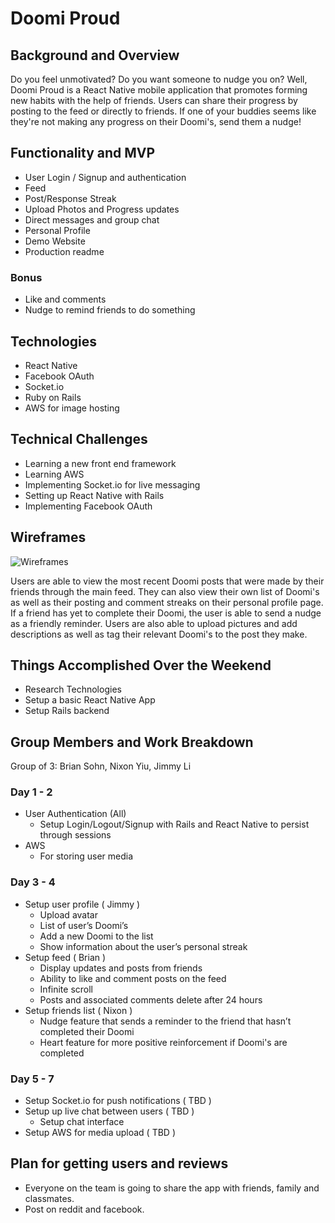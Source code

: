 # Doomi Proud

## Background and Overview

Do you feel unmotivated? Do you want someone to nudge you on? Well, Doomi Proud is a React Native mobile application that promotes forming new habits with the help of friends. Users can share their progress by posting to the feed or directly to friends. If one of your buddies seems like they're not making any progress on their Doomi's, send them a nudge!

## Functionality and MVP
* User Login / Signup and authentication
* Feed
* Post/Response Streak
* Upload Photos and Progress updates
* Direct messages and group chat
* Personal Profile
* Demo Website
* Production readme

### Bonus
* Like and comments
* Nudge to remind friends to do something

## Technologies
* React Native
* Facebook OAuth
* Socket.io
* Ruby on Rails
* AWS for image hosting

## Technical Challenges
* Learning a new front end framework
* Learning AWS
* Implementing Socket.io for live messaging
* Setting up React Native with Rails
* Implementing Facebook OAuth

## Wireframes

![Wireframes][wireframes]

Users are able to view the most recent Doomi posts that were made by their friends through the main feed. They can also view their own list of Doomi's as well as their posting and comment streaks on their personal profile page. If a friend has yet to complete their Doomi, the user is able to send a nudge as a friendly reminder. Users are also able to upload pictures and add descriptions as well as tag their relevant Doomi's to the post they make.

## Things Accomplished Over the Weekend
* Research Technologies
* Setup a basic React Native App
* Setup Rails backend

## Group Members and Work Breakdown
Group of 3: Brian Sohn, Nixon Yiu, Jimmy Li

### Day 1 - 2
* User Authentication (All)
    * Setup Login/Logout/Signup with Rails and React Native to persist through sessions
* AWS
   * For storing user media

### Day 3 - 4
* Setup user profile ( Jimmy )
    * Upload avatar
    * List of user’s Doomi’s
    * Add a new Doomi to the list 
    * Show information about the user’s personal streak
* Setup feed ( Brian )
    * Display updates and posts from friends
    * Ability to like and comment posts on the feed
    * Infinite scroll
    * Posts and associated comments delete after 24 hours
* Setup friends list ( Nixon )
    * Nudge feature that sends a reminder to the friend that hasn’t completed their Doomi
    * Heart feature for more positive reinforcement if Doomi's are completed

### Day 5 - 7
* Setup Socket.io for push notifications ( TBD )
* Setup up live chat between users ( TBD )
    * Setup chat interface
* Setup AWS for media upload ( TBD )

## Plan for getting users and reviews

* Everyone on the team is going to share the app with friends, family and classmates.
* Post on reddit and facebook. 

[wireframes]: https://github.com/sohbr/flex/blob/master/docs/Doomi%20Proud.png
